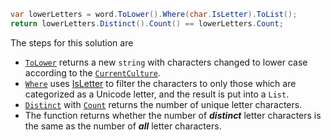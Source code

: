 ```csharp
var lowerLetters = word.ToLower().Where(char.IsLetter).ToList();
return lowerLetters.Distinct().Count() == lowerLetters.Count;
```

The steps for this solution are

- [`ToLower`][tolower] returns a new `string` with characters changed to lower case according to the [`CurrentCulture`][currentculture].
- [`Where`][where] uses [IsLetter][isletter] to filter the characters to only those which are categorized as a Unicode letter,
and the result is put into a `List`.
- [`Distinct`][distinct] with [`Count`][count] returns the number of unique letter characters.
- The function returns whether the number of **_distinct_** letter characters is the same as the number of **_all_** letter characters.

[tolower]: https://learn.microsoft.com/en-us/dotnet/api/system.string.tolower
[currentculture]: https://learn.microsoft.com/en-us/dotnet/api/system.globalization.cultureinfo.currentculture
[where]: https://learn.microsoft.com/en-us/dotnet/api/system.linq.enumerable.where
[isletter]: https://learn.microsoft.com/en-us/dotnet/api/system.char.isletter
[distinct]: https://learn.microsoft.com/en-us/dotnet/api/system.linq.enumerable.distinct
[count]: https://learn.microsoft.com/en-us/dotnet/api/system.linq.enumerable.count
